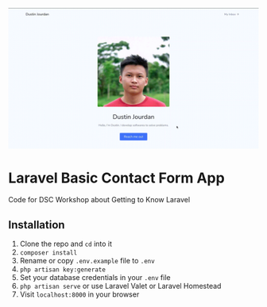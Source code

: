 ![Laravel Basic Contact Form App](https://github.com/dinorain/laravel-basic-contact-form-app/blob/master/public/demo.gif)

# Laravel Basic Contact Form App

Code for DSC Workshop about Getting to Know Laravel

## Installation

1. Clone the repo and `cd` into it
1. `composer install`
1. Rename or copy `.env.example` file to `.env`
1. `php artisan key:generate`
1. Set your database credentials in your `.env` file
1. `php artisan serve` or use Laravel Valet or Laravel Homestead
1. Visit `localhost:8000` in your browser
